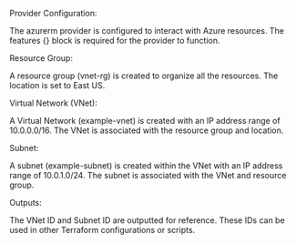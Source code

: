 Provider Configuration:

The azurerm provider is configured to interact with Azure resources. The features {} block is required for the provider to function.

Resource Group:

A resource group (vnet-rg) is created to organize all the resources. The location is set to East US.

Virtual Network (VNet):

A Virtual Network (example-vnet) is created with an IP address range of 10.0.0.0/16. The VNet is associated with the resource group and location.

Subnet:

A subnet (example-subnet) is created within the VNet with an IP address range of 10.0.1.0/24. The subnet is associated with the VNet and resource group.

Outputs:

The VNet ID and Subnet ID are outputted for reference. These IDs can be used in other Terraform configurations or scripts.
